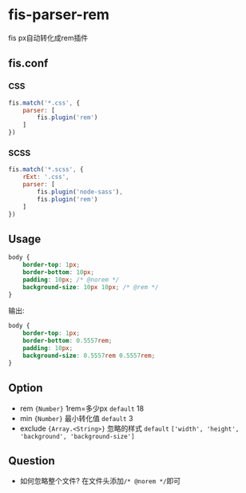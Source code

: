 # fis-parser-rem

fis px自动转化成rem插件

## fis.conf

### CSS

```javascript
fis.match('*.css', {
    parser: [ 
        fis.plugin('rem')
    ]
})
```

### SCSS

```javascript
fis.match('*.scss', {
    rExt: '.css',
    parser: [ 
        fis.plugin('node-sass'),
        fis.plugin('rem')
    ]
})
```

## Usage

```css
body {
    border-top: 1px;
    border-bottom: 10px;
    padding: 10px; /* @norem */
    background-size: 10px 10px; /* @rem */
}
```

输出:

```css
body {
    border-top: 1px;
    border-bottom: 0.5557rem;
    padding: 10px;
    background-size: 0.5557rem 0.5557rem;
}
```

## Option

- rem `{Number}` 1rem=多少px `default` 18
- min `{Number}` 最小转化值 `default` 3
- exclude `{Array.<String>}` 忽略的样式 `default` `['width', 'height', 'background', 'background-size']`

## Question

- 如何忽略整个文件? 在文件头添加`/* @norem */`即可

